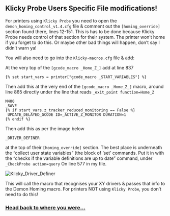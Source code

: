 ## Klicky Probe Users Specific File modifications!

For printers using `Klicky Probe` you need to open the `demon_homing_control_v1.4.cfg` file & comment out the `[homing_override]` section found there, lines 12-151. This is has to be done because Klicky Probe needs control of that section for their system. The printer won’t home if you forget to do this. Or maybe other bad things will happen, don’t say I didn’t warn ya! 

You will also need to go into the `Klicky-macros.cfg` file & add:

At the very top of the `[gcode_macro _Home_Z_]` add at line 837
```
{% set start_vars = printer["gcode_macro _START_VARIABLES"] %}
```

Then add this at the very end of the `[gcode_macro _Home_Z_]` macro, around line 865 directly under the line that reads `_exit_point function=Home_Z`

```
M400
_SAVE
{% if start_vars.z_tracker_reduced_monitoring == False %}
 UPDATE_DELAYED_GCODE ID=_ACTIVE_Z_MONITOR DURATION=1  
{% endif %}
```
Then add this as per the image below
```
_DRIVER_DEFINER
```
 at the top of their `[homing_override]` section. The best place is underneath the “collect user state variables” (the block of ‘set’ commands. Put it in with the “checks if the variable definitions are up to date” command, under `_CheckProbe action=query`
On line 577 in my file.

![Klicky_Driver_Definer](https://github.com/user-attachments/assets/90200ca7-d21d-436d-92ad-aebebc3305f7)


This will call the macro that recognises your XY drivers & passes that info to the Demon Homing macro. For printers NOT using `Klicky Probe`, you don’t need to do this!

### [Head back to where you were...](https://github.com/3DPrintDemon/Demon_Klipper_Essentials_Unified/blob/main/Documentation/INSTALL_INSTRUCTIONS/General_Setup_For_All_Printers/INSTALL_INSTRUCTIONS.md#unless-youre-using-klicky-probe)

